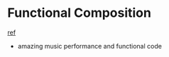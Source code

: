 # Functional Composition

[ref](https://www.youtube.com/watch?v=jyNqHsN3pEc&feature=youtu.be)

- amazing music performance and functional code